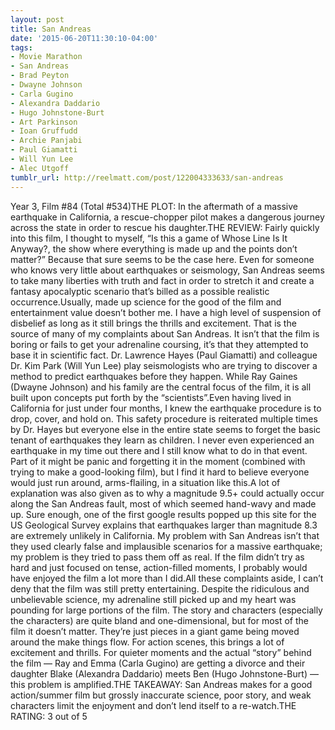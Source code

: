 ```yaml
---
layout: post
title: San Andreas
date: '2015-06-20T11:30:10-04:00'
tags:
- Movie Marathon
- San Andreas
- Brad Peyton
- Dwayne Johnson
- Carla Gugino
- Alexandra Daddario
- Hugo Johnstone-Burt
- Art Parkinson
- Ioan Gruffudd
- Archie Panjabi
- Paul Giamatti
- Will Yun Lee
- Alec Utgoff
tumblr_url: http://reelmatt.com/post/122004333633/san-andreas
---
```

Year 3, Film #84 (Total #534)THE PLOT: In the aftermath of a massive earthquake in California, a rescue-chopper pilot makes a dangerous journey across the state in order to rescue his daughter.THE REVIEW: Fairly quickly into this film, I thought to myself, “Is this a game of Whose Line Is It Anyway?, the show where everything is made up and the points don’t matter?” Because that sure seems to be the case here. Even for someone who knows very little about earthquakes or seismology, San Andreas seems to take many liberties with truth and fact in order to stretch it and create a fantasy apocalyptic scenario that’s billed as a possible realistic occurrence.Usually, made up science for the good of the film and entertainment value doesn’t bother me. I have a high level of suspension of disbelief as long as it still brings the thrills and excitement. That is the source of many of my complaints about San Andreas. It isn’t that the film is boring or fails to get your adrenaline coursing, it’s that they attempted to base it in scientific fact. Dr. Lawrence Hayes (Paul Giamatti) and colleague Dr. Kim Park (Will Yun Lee) play seismologists who are trying to discover a method to predict earthquakes before they happen. While Ray Gaines (Dwayne Johnson) and his family are the central focus of the film, it is all built upon concepts put forth by the “scientists”.Even having lived in California for just under four months, I knew the earthquake procedure is to drop, cover, and hold on. This safety procedure is reiterated multiple times by Dr. Hayes but everyone else in the entire state seems to forget the basic tenant of earthquakes they learn as children. I never even experienced an earthquake in my time out there and I still know what to do in that event. Part of it might be panic and forgetting it in the moment (combined with trying to make a good-looking film), but I find it hard to believe everyone would just run around, arms-flailing, in a situation like this.A lot of explanation was also given as to why a magnitude 9.5+ could actually occur along the San Andreas fault, most of which seemed hand-wavy and made up. Sure enough, one of the first google results popped up this site for the US Geological Survey explains that earthquakes larger than magnitude 8.3 are extremely unlikely in California. My problem with San Andreas isn’t that they used clearly false and implausible scenarios for a massive earthquake; my problem is they tried to pass them off as real. If the film didn’t try as hard and just focused on tense, action-filled moments, I probably would have enjoyed the film a lot more than I did.All these complaints aside, I can’t deny that the film was still pretty entertaining. Despite the ridiculous and unbelievable science, my adrenaline still picked up and my heart was pounding for large portions of the film. The story and characters (especially the characters) are quite bland and one-dimensional, but for most of the film it doesn’t matter. They’re just pieces in a giant game being moved around the make things flow. For action scenes, this brings a lot of excitement and thrills. For quieter moments and the actual “story” behind the film — Ray and Emma (Carla Gugino) are getting a divorce and their daughter Blake (Alexandra Daddario) meets Ben (Hugo Johnstone-Burt) — this problem is amplified.THE TAKEAWAY: San Andreas makes for a good action/summer film but grossly inaccurate science, poor story, and weak characters limit the enjoyment and don’t lend itself to a re-watch.THE RATING: 3 out of 5
